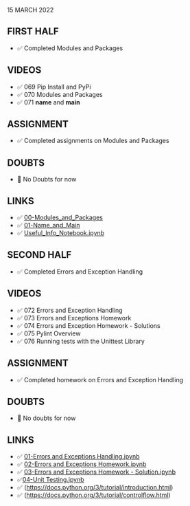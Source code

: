 15 MARCH 2022

## FIRST HALF

- ✅ Completed Modules and Packages


## VIDEOS

- ✅ 069 Pip Install and PyPi
- ✅ 070 Modules and Packages
- ✅ 071 __name__ and __main__


## ASSIGNMENT

- ✅ Completed assignments on Modules and Packages

## DOUBTS

- 🚫 No Doubts for now

## LINKS

- ✅ [00-Modules_and_Packages](https://github.com/Pierian-Data/Complete-Python-3-Bootcamp/tree/master/06-Modules%20and%20Packages/00-Modules_and_Packages)
- ✅ [01-Name_and_Main](https://github.com/Pierian-Data/Complete-Python-3-Bootcamp/tree/master/06-Modules%20and%20Packages/01-Name_and_Main)
- ✅ [Useful_Info_Notebook.ipynb](https://github.com/Pierian-Data/Complete-Python-3-Bootcamp/blob/master/06-Modules%20and%20Packages/Useful_Info_Notebook.ipynb)

## SECOND HALF

- ✅ Completed Errors and Exception Handling

## VIDEOS

- ✅ 072 Errors and Exception Handling
- ✅ 073 Errors and Exceptions Homework
- ✅ 074 Errors and Exception Homework - Solutions
- ✅ 075 Pylint Overview
- ✅ 076 Running tests with the Unittest Library

## ASSIGNMENT

- ✅ Completed homework on Errors and Exception Handling

## DOUBTS

- 🚫 No doubts for now

## LINKS

- ✅ [01-Errors and Exceptions Handling.ipynb](https://github.com/Pierian-Data/Complete-Python-3-Bootcamp/blob/master/07-Errors%20and%20Exception%20Handling/01-Errors%20and%20Exceptions%20Handling.ipynb)
- ✅ [02-Errors and Exceptions Homework.ipynb](https://github.com/Pierian-Data/Complete-Python-3-Bootcamp/blob/master/07-Errors%20and%20Exception%20Handling/02-Errors%20and%20Exceptions%20Homework.ipynb)
- ✅ [03-Errors and Exceptions Homework - Solution.ipynb](https://github.com/Pierian-Data/Complete-Python-3-Bootcamp/blob/master/07-Errors%20and%20Exception%20Handling/03-Errors%20and%20Exceptions%20Homework%20-%20Solution.ipynb)
- ✅[04-Unit Testing.ipynb](https://github.com/Pierian-Data/Complete-Python-3-Bootcamp/blob/master/07-Errors%20and%20Exception%20Handling/04-Unit%20Testing.ipynb)
- ✅ (https://docs.python.org/3/tutorial/introduction.html)
- ✅ (https://docs.python.org/3/tutorial/controlflow.html)